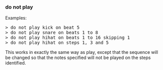 ### do not play

Examples:

<pre>
> do not play kick on beat 5
> do not play snare on beats 1 to 8
> do not play hihat on beats 1 to 16 skipping 1
> do not play hihat on steps 1, 3 and 5
</pre>

This works in exactly the same way as play, except that the sequence will be changed so that the notes specified will not be played on the steps identified.